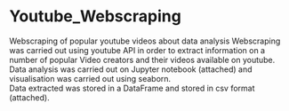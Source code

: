# Youtube_Webscraping
Webscraping of popular youtube videos about data analysis
Webscraping was carried out using youtube API in order to extract information on a number of popular Video creators and their videos available on youtube. 
Data analysis was carried out on Jupyter notebook (attached) and visualisation was carried out using seaborn.  
Data extracted was stored in a DataFrame and stored in csv format (attached). 
